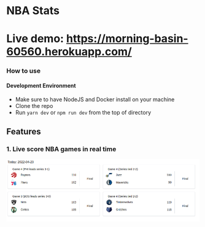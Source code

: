 # NBA Stats
# Live demo: https://morning-basin-60560.herokuapp.com/

### How to use
#### Development Environment
- Make sure to have NodeJS and Docker install on your machine
- Clone the repo
- Run `yarn dev` or `npm run dev` from the top of directory

## Features
### 1. Live score NBA games in real time
![image](/resources/image.png)

